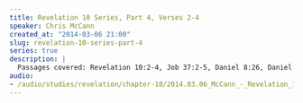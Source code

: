 ```yaml
--- 
title: Revelation 10 Series, Part 4, Verses 2-4
speaker: Chris McCann
created_at: "2014-03-06 21:00"
slug: revelation-10-series-part-4
series: true
description: |
  Passages covered: Revelation 10:2-4, Job 37:2-5, Daniel 8:26, Daniel 12:4,9.
audio: 
- /audio/studies/revelation/chapter-10/2014.03.06_McCann_-_Revelation_10_Series_Part_4.yaml
---
```

